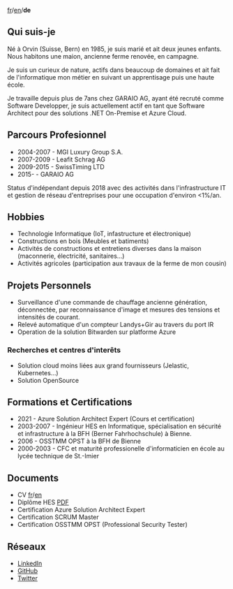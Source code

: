 [fr](README.md)/[en](README.en.md)/__de__

## Qui suis-je

Né à Orvin (Suisse, Bern) en 1985, je suis marié et ait deux jeunes enfants. Nous habitons une maion, ancienne ferme renovée, en campagne.

Je suis un curieux de nature, actifs dans beaucoup de domaines et ait fait de l'informatique mon métier en suivant un apprentisage puis une haute école.

Je travaille depuis plus de 7ans chez GARAIO AG, ayant été recruté comme Software Developper, je suis actuellement actif en tant que Software Architect pour des solutions .NET On-Premise et Azure Cloud.

## Parcours Profesionnel

- 2004-2007 - MGI Luxury Group S.A.
- 2007-2009 - Leafit Schrag AG
- 2009-2015 - SwissTiming LTD
- 2015- - GARAIO AG

Status d'indépendant depuis 2018 avec des activités dans l'infrastructure IT et gestion de réseau d'entreprises pour une occupation d'environ <1%/an.

## Hobbies

- Technologie Informatique (IoT, infastructure et électronique)
- Constructions en bois (Meubles et batiments)
- Activités de constructions et entretiens diverses dans la maison (maconnerie, électricité, sanitaires...)
- Activités agricoles (participation aux travaux de la ferme de mon cousin)

## Projets Personnels

- Surveillance d'une commande de chauffage ancienne génération, déconnectée, par reconnaissance d'image et mesures des tensions et intensités de courant.
- Relevé automatique d'un compteur Landys+Gir au travers du port IR
- Operation de la solution Bitwarden sur platforme Azure

### Recherches et centres d'interêts

- Solution cloud moins liées aux grand fournisseurs (Jelastic, Kubernetes...)
- Solution OpenSource

## Formations et Certifications

- 2021 - Azure Solution Architect Expert (Cours et certification)
- 2003-2007 - Ingénieur HES en Informatique, spécialisation en sécurité et infrastructure à la BFH (Berner Fahrhochschule) à Bienne.
- 2006 - OSSTMM OPST à la BFH de Bienne
- 2000-2003 - CFC et maturité professionelle d'informaticien en école au lycée technique de St.-Imier

## Documents

- CV [fr]()/[en]()
- Diplôme HES [PDF]()
- Certification Azure Solution Architect Expert
- Certification SCRUM Master
- Certification OSSTMM OPST (Professional Security Tester)

## Réseaux

- [LinkedIn](https://www.linkedin.com/in/gautierboder/)
- [GitHub](https://github.com/gboder)
- [Twitter](https://twitter.com/gboder)
